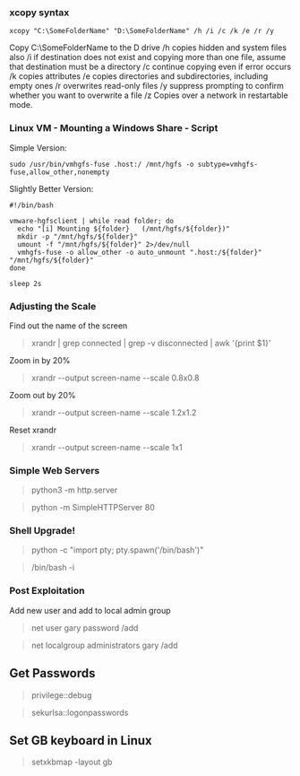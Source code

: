 ### xcopy syntax ###

```
xcopy "C:\SomeFolderName" "D:\SomeFolderName" /h /i /c /k /e /r /y
```

Copy C:\SomeFolderName to the D drive
/h copies hidden and system files also
/i if destination does not exist and copying more than one file, assume that destination must be a directory
/c continue copying even if error occurs
/k copies attributes
/e copies directories and subdirectories, including empty ones
/r overwrites read-only files
/y suppress prompting to confirm whether you want to overwrite a file
/z Copies over a network in restartable mode.

### Linux VM - Mounting a Windows Share - Script ###
Simple Version:
```
sudo /usr/bin/vmhgfs-fuse .host:/ /mnt/hgfs -o subtype=vmhgfs-fuse,allow_other,nonempty
```
Slightly Better Version:
```
#!/bin/bash

vmware-hgfsclient | while read folder; do
  echo "[i] Mounting ${folder}   (/mnt/hgfs/${folder})"
  mkdir -p "/mnt/hgfs/${folder}"
  umount -f "/mnt/hgfs/${folder}" 2>/dev/null
  vmhgfs-fuse -o allow_other -o auto_unmount ".host:/${folder}" "/mnt/hgfs/${folder}"
done

sleep 2s
```

### Adjusting the Scale ###

Find out the name of the screen 

> xrandr | grep connected | grep -v disconnected | awk '{print $1}'

Zoom in by 20%
> xrandr --output screen-name --scale 0.8x0.8

Zoom out by 20%
> xrandr --output screen-name --scale 1.2x1.2

Reset xrandr
> xrandr --output screen-name --scale 1x1

### Simple Web Servers

>python3 -m http.server

>python -m SimpleHTTPServer 80


### Shell Upgrade!

>python -c "import pty; pty.spawn('/bin/bash')"

>/bin/bash -i


### Post Exploitation

Add new user and add to local admin group

> net user gary password /add

> net localgroup administrators gary /add



## Get Passwords

> privilege::debug

> sekurlsa::logonpasswords

## Set GB keyboard in Linux
> setxkbmap -layout gb
